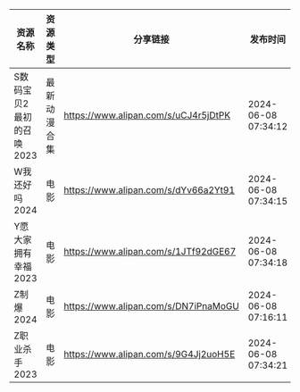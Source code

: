 | 资源名称            | 资源类型   | 分享链接                                 | 发布时间                |
| --------------- | ------ | ------------------------------------ | ------------------- |
| S数码宝贝2最初的召唤2023 | 最新动漫合集 | https://www.alipan.com/s/uCJ4r5jDtPK | 2024-06-08 07:34:12 |
| W我还好吗2024       | 电影     | https://www.alipan.com/s/dYv66a2Yt91 | 2024-06-08 07:34:15 |
| Y愿大家拥有幸福2023    | 电影     | https://www.alipan.com/s/1JTf92dGE67 | 2024-06-08 07:34:18 |
| Z制爆2024         | 电影     | https://www.alipan.com/s/DN7iPnaMoGU | 2024-06-08 07:16:11 |
| Z职业杀手2023       | 电影     | https://www.alipan.com/s/9G4Jj2uoH5E | 2024-06-08 07:34:21 |
